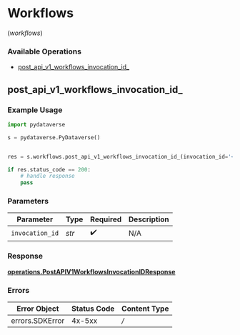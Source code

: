 # Workflows
(*workflows*)

### Available Operations

* [post_api_v1_workflows_invocation_id_](#post_api_v1_workflows_invocation_id_)

## post_api_v1_workflows_invocation_id_

### Example Usage

```python
import pydataverse

s = pydataverse.PyDataverse()


res = s.workflows.post_api_v1_workflows_invocation_id_(invocation_id='<value>')

if res.status_code == 200:
    # handle response
    pass
```

### Parameters

| Parameter          | Type               | Required           | Description        |
| ------------------ | ------------------ | ------------------ | ------------------ |
| `invocation_id`    | *str*              | :heavy_check_mark: | N/A                |


### Response

**[operations.PostAPIV1WorkflowsInvocationIDResponse](../../models/operations/postapiv1workflowsinvocationidresponse.md)**
### Errors

| Error Object    | Status Code     | Content Type    |
| --------------- | --------------- | --------------- |
| errors.SDKError | 4x-5xx          | */*             |
